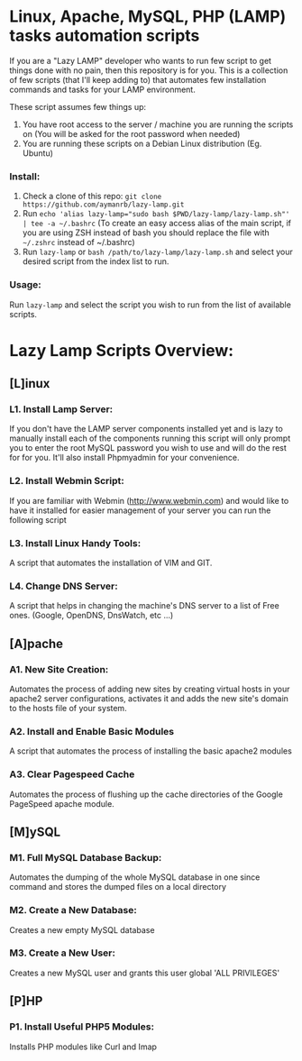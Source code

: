 # Linux, Apache, MySQL, PHP (LAMP) tasks automation scripts

If you are a "Lazy LAMP" developer who wants to run few script to get things done with no pain, then this repository is for you. This is a collection of few scripts (that I'll keep adding to) that automates few installation commands and tasks for your LAMP environment.

These script assumes few things up:

1. You have root access to the server / machine you are running the scripts on (You will be asked for the root password when needed)
2. You are running these scripts on a Debian Linux distribution (Eg. Ubuntu) 


### Install:

1. Check a clone of this repo: `git clone https://github.com/aymanrb/lazy-lamp.git`
2. Run `echo 'alias lazy-lamp="sudo bash $PWD/lazy-lamp/lazy-lamp.sh"' | tee -a ~/.bashrc` (To create an easy access alias of the main script, if you are using ZSH instead of bash you should replace the file with `~/.zshrc` instead of ~/.bashrc)
3. Run `lazy-lamp` or `bash /path/to/lazy-lamp/lazy-lamp.sh` and select your desired script from the index list to run.

### Usage:
Run `lazy-lamp` and select the script you wish to run from the list of available scripts.

# Lazy Lamp Scripts Overview:

## [L]inux
### L1. Install Lamp Server:

If you don't have the LAMP server components installed yet and is lazy to manually install each of the components running this script will only prompt you to enter the root MySQL password you wish to use and will do the rest for for you. It'll also install Phpmyadmin for your convenience.


### L2. Install Webmin Script:

If you are familiar with Webmin (http://www.webmin.com) and would like to have it installed for easier management of your server you can run the following script

### L3. Install Linux Handy Tools:

A script that automates the installation of VIM and GIT.

### L4. Change DNS Server:

A script that helps in changing the machine's DNS server to a list of Free ones. (Google, OpenDNS, DnsWatch, etc ...)

## [A]pache
### A1. New Site Creation:

Automates the process of adding new sites by creating virtual hosts in your apache2 server configurations, activates it and adds the new site's domain to the hosts file of your system.

### A2. Install and Enable Basic Modules

A script that automates the process of installing the basic apache2 modules

### A3. Clear Pagespeed Cache

Automates the process of flushing up the cache directories of the Google PageSpeed apache module.

## [M]ySQL
### M1. Full MySQL Database Backup:

Automates the dumping of the whole MySQL database in one since command and stores the dumped files on a local directory

### M2. Create a New Database:

Creates a new empty MySQL database

### M3. Create a New User:

Creates a new MySQL user and grants this user global 'ALL PRIVILEGES'

## [P]HP
### P1. Install Useful PHP5 Modules:

Installs PHP modules like Curl and Imap
